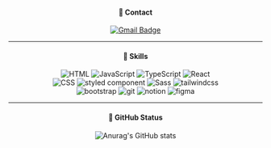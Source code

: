 
<!--
**nimoseel/nimoseel** is a ✨ _special_ ✨ repository because its `README.md` (this file) appears on your GitHub profile.

Here are some ideas to get you started:

- 🔭 I’m currently working on ...
- 🌱 I’m currently learning ...
- 👯 I’m looking to collaborate on ...
- 🤔 I’m looking for help with ...
- 💬 Ask me about ...
- 📫 How to reach me: ...
- 😄 Pronouns: ...
- ⚡ Fun fact: ...
-->

<div align='center'>
  
#### 📌 Contact             
[![Gmail Badge](https://img.shields.io/badge/Gmail-d14836?style=flat-square&logo=Gmail&logoColor=white&link=mailto:fromnimos@gmail.com)](mailto:fromnimos@gmail.com)
____

#### 📌 Skills
![HTML](https://img.shields.io/badge/-HTML5-e34c26?style=flat-square&logo=html5&logoColor=white)
![JavaScript](https://img.shields.io/badge/-JavaScript-f7df1e?style=flat-square&logo=javascript&logoColor=white)
![TypeScript](https://img.shields.io/badge/-TypeScript-3178c6?style=flat-square&logo=typescript&logoColor=white)
![React](https://img.shields.io/badge/-React-61DBFB?style=flat-square&logo=react&logoColor=white)
<br/>
![CSS](https://img.shields.io/badge/-CSS-1A6DB1?style=flat-square&logo=css3&logoColor=white)
![styled component](https://img.shields.io/badge/-styled%20components-FF8C8E?style=flat-square&logo=styledcomponents&logoColor=white)
![Sass](https://img.shields.io/badge/-Sass-ff69b4?style=flat-square&logo=sass&logoColor=white)
![tailwindcss](https://img.shields.io/badge/-tailwindcss-18B8B9?style=flat-square&logo=tailwindcss&logoColor=white)
<br/>
![bootstrap](https://img.shields.io/badge/-Bootstrap-7010EF?style=flat-square&logo=bootstrap&logoColor=white)
![git](https://img.shields.io/badge/-git-E94E31?style=flat-square&logo=git&logoColor=white)
![notion](https://img.shields.io/badge/-Notion-black?style=flat-square&logo=notion&logoColor=white)
![figma](https://img.shields.io/badge/-Figma-white?style=flat-square&logo=figma)
____

#### 📌 GitHub Status
![Anurag's GitHub stats](https://github-readme-stats.vercel.app/api?username=nimoseel&show_icons=true&theme=merko)

</div>
  
